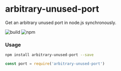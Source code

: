 # arbitrary-unused-port

Get an arbitrary unused port in node.js synchronously.

![build](https://github.com/ntkme/arbitrary-unused-port/workflows/build/badge.svg)
![npm](https://img.shields.io/npm/v/arbitrary-unused-port)

### Usage

``` sh
npm install arbitrary-unused-port --save
```

``` javascript
const port = require('arbitrary-unused-port')
```

